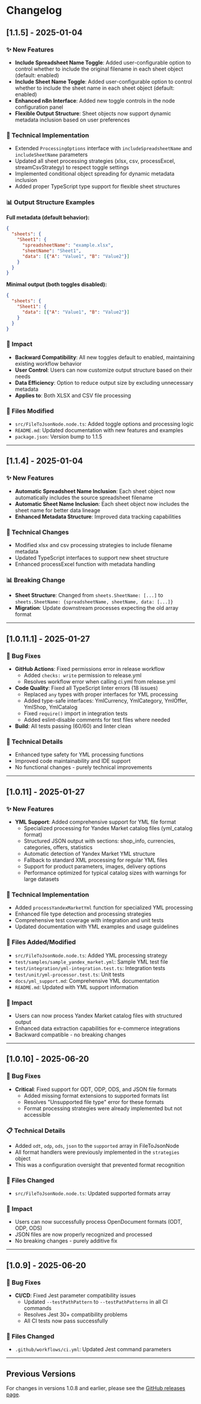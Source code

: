 # Changelog

## [1.1.5] - 2025-01-04

### ✨ New Features
- **Include Spreadsheet Name Toggle**: Added user-configurable option to control whether to include the original filename in each sheet object (default: enabled)
- **Include Sheet Name Toggle**: Added user-configurable option to control whether to include the sheet name in each sheet object (default: enabled)
- **Enhanced n8n Interface**: Added new toggle controls in the node configuration panel
- **Flexible Output Structure**: Sheet objects now support dynamic metadata inclusion based on user preferences

### 🔧 Technical Implementation
- Extended `ProcessingOptions` interface with `includeSpreadsheetName` and `includeSheetName` parameters
- Updated all sheet processing strategies (xlsx, csv, processExcel, streamCsvStrategy) to respect toggle settings
- Implemented conditional object spreading for dynamic metadata inclusion
- Added proper TypeScript type support for flexible sheet structures

### 📊 Output Structure Examples

**Full metadata (default behavior):**
```json
{
  "sheets": {
    "Sheet1": {
      "spreadsheetName": "example.xlsx",
      "sheetName": "Sheet1", 
      "data": [{"A": "Value1", "B": "Value2"}]
    }
  }
}
```

**Minimal output (both toggles disabled):**
```json
{
  "sheets": {
    "Sheet1": {
      "data": [{"A": "Value1", "B": "Value2"}]
    }
  }
}
```

### 🎯 Impact
- **Backward Compatibility**: All new toggles default to enabled, maintaining existing workflow behavior
- **User Control**: Users can now customize output structure based on their needs
- **Data Efficiency**: Option to reduce output size by excluding unnecessary metadata
- **Applies to**: Both XLSX and CSV file processing

### 📁 Files Modified
- `src/FileToJsonNode.node.ts`: Added toggle options and processing logic
- `README.md`: Updated documentation with new features and examples
- `package.json`: Version bump to 1.1.5

---

## [1.1.4] - 2025-01-04

### ✨ New Features  
- **Automatic Spreadsheet Name Inclusion**: Each sheet object now automatically includes the source spreadsheet filename
- **Automatic Sheet Name Inclusion**: Each sheet object now includes the sheet name for better data lineage
- **Enhanced Metadata Structure**: Improved data tracking capabilities

### 🔧 Technical Changes
- Modified xlsx and csv processing strategies to include filename metadata
- Updated TypeScript interfaces to support new sheet structure
- Enhanced processExcel function with metadata handling

### 📊 Breaking Change
- **Sheet Structure**: Changed from `sheets.SheetName: [...]` to `sheets.SheetName: {spreadsheetName, sheetName, data: [...]}`
- **Migration**: Update downstream processes expecting the old array format

---

## [1.0.11.1] - 2025-01-27

### 🔧 Bug Fixes
- **GitHub Actions**: Fixed permissions error in release workflow
  - Added `checks: write` permission to release.yml
  - Resolves workflow error when calling ci.yml from release.yml
- **Code Quality**: Fixed all TypeScript linter errors (18 issues)
  - Replaced `any` types with proper interfaces for YML processing
  - Added type-safe interfaces: YmlCurrency, YmlCategory, YmlOffer, YmlShop, YmlCatalog
  - Fixed `require()` import in integration tests
  - Added eslint-disable comments for test files where needed
- **Build**: All tests passing (60/60) and linter clean

### 📝 Technical Details
- Enhanced type safety for YML processing functions
- Improved code maintainability and IDE support
- No functional changes - purely technical improvements

---

## [1.0.11] - 2025-01-27

### ✨ New Features
- **YML Support**: Added comprehensive support for YML file format
  - Specialized processing for Yandex Market catalog files (yml_catalog format)
  - Structured JSON output with sections: shop_info, currencies, categories, offers, statistics
  - Automatic detection of Yandex Market YML structure
  - Fallback to standard XML processing for regular YML files
  - Support for product parameters, images, delivery options
  - Performance optimized for typical catalog sizes with warnings for large datasets

### 📄 Technical Implementation
- Added `processYandexMarketYml` function for specialized YML processing
- Enhanced file type detection and processing strategies
- Comprehensive test coverage with integration and unit tests
- Updated documentation with YML examples and usage guidelines

### 📁 Files Added/Modified
- `src/FileToJsonNode.node.ts`: Added YML processing strategy
- `test/samples/sample_yandex_market.yml`: Sample YML test file
- `test/integration/yml-integration.test.ts`: Integration tests
- `test/unit/yml-processor.test.ts`: Unit tests
- `docs/yml_support.md`: Comprehensive YML documentation
- `README.md`: Updated with YML support information

### 🎯 Impact
- Users can now process Yandex Market catalog files with structured output
- Enhanced data extraction capabilities for e-commerce integrations
- Backward compatible - no breaking changes

---

## [1.0.10] - 2025-06-20

### 🐛 Bug Fixes
- **Critical**: Fixed support for ODT, ODP, ODS, and JSON file formats
  - Added missing format extensions to supported formats list
  - Resolves "Unsupported file type" error for these formats
  - Format processing strategies were already implemented but not accessible

### 📋 Technical Details
- Added `odt`, `odp`, `ods`, `json` to the `supported` array in FileToJsonNode
- All format handlers were previously implemented in the `strategies` object
- This was a configuration oversight that prevented format recognition

### 🔧 Files Changed
- `src/FileToJsonNode.node.ts`: Updated supported formats array

### 🎯 Impact
- Users can now successfully process OpenDocument formats (ODT, ODP, ODS)
- JSON files are now properly recognized and processed
- No breaking changes - purely additive fix

---

## [1.0.9] - 2025-06-20

### 🐛 Bug Fixes
- **CI/CD**: Fixed Jest parameter compatibility issues
  - Updated `--testPathPattern` to `--testPathPatterns` in all CI commands
  - Resolves Jest 30+ compatibility problems
  - All CI tests now pass successfully

### 🔧 Files Changed
- `.github/workflows/ci.yml`: Updated Jest command parameters

---

## Previous Versions

For changes in versions 1.0.8 and earlier, please see the [GitHub releases page](https://github.com/mazixs/n8n-node-converter-documents/releases). 